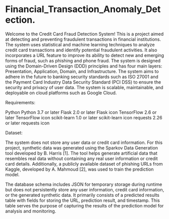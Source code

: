 # Financial_Transaction_Anomaly_Detection.

Welcome to the Credit Card Fraud Detection System! This is a project aimed at detecting and preventing fraudulent transactions in financial institutions. The system uses statistical and machine learning techniques to analyze credit card transactions and identify potential fraudulent activities. It also incorporates a URL feature to improve its ability to detect new and emerging forms of fraud, such as phishing and phone fraud. The system is designed using the Domain-Driven Design (DDD) principles and has four main layers: Presentation, Application, Domain, and Infrastructure. The system aims to adhere in the future to banking security standards such as ISO 27001 and the Payment Card Industry Data Security Standard (PCI DSS) to ensure the security and privacy of user data. The system is scalable, maintainable, and deployable on cloud platforms such as Google Cloud.

Requirements:

Python Python 3.7 or later
Flask 2.0 or later Flask icon
TensorFlow 2.6 or later TensorFlow icon
scikit-learn 1.0 or later scikit-learn icon
requests 2.26 or later requests icon

Dataset:

The system does not store any user data or credit card information. For this project, synthetic data was generated using the Sparkov Data Generation tool developed by B. Harris [1]. The tool helps generate artificial data that resembles real data without containing any real user information or credit card details. Additionally, a publicly available dataset of phishing URLs from Kaggle, developed by A. Mahmoud [2], was used to train the prediction model.

The database schema includes JSON for temporary storage during runtime but does not persistently store any user information, credit card information, or the generated synthetic data. It primarily consists of a predicted results table with fields for storing the URL, prediction result, and timestamp. This table serves the purpose of capturing the results of the prediction model for analysis and monitoring.

